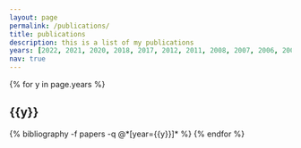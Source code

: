 ```yaml
---
layout: page
permalink: /publications/
title: publications
description: this is a list of my publications
years: [2022, 2021, 2020, 2018, 2017, 2012, 2011, 2008, 2007, 2006, 2004]
nav: true
---
```


<div class="publications">

{% for y in page.years %}
  <h2 class="year">{{y}}</h2>
  {% bibliography -f papers -q @*[year={{y}}]* %}
{% endfor %}

</div>
